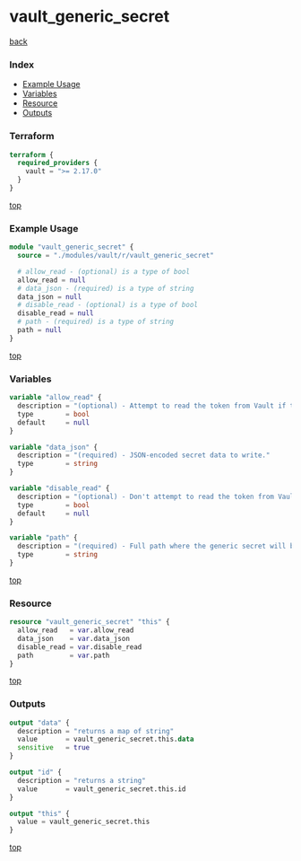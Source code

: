 # vault_generic_secret

[back](../vault.md)

### Index

- [Example Usage](#example-usage)
- [Variables](#variables)
- [Resource](#resource)
- [Outputs](#outputs)

### Terraform

```terraform
terraform {
  required_providers {
    vault = ">= 2.17.0"
  }
}
```

[top](#index)

### Example Usage

```terraform
module "vault_generic_secret" {
  source = "./modules/vault/r/vault_generic_secret"

  # allow_read - (optional) is a type of bool
  allow_read = null
  # data_json - (required) is a type of string
  data_json = null
  # disable_read - (optional) is a type of bool
  disable_read = null
  # path - (required) is a type of string
  path = null
}
```

[top](#index)

### Variables

```terraform
variable "allow_read" {
  description = "(optional) - Attempt to read the token from Vault if true; if false, drift won't be detected."
  type        = bool
  default     = null
}

variable "data_json" {
  description = "(required) - JSON-encoded secret data to write."
  type        = string
}

variable "disable_read" {
  description = "(optional) - Don't attempt to read the token from Vault if true; drift won't be detected."
  type        = bool
  default     = null
}

variable "path" {
  description = "(required) - Full path where the generic secret will be written."
  type        = string
}
```

[top](#index)

### Resource

```terraform
resource "vault_generic_secret" "this" {
  allow_read   = var.allow_read
  data_json    = var.data_json
  disable_read = var.disable_read
  path         = var.path
}
```

[top](#index)

### Outputs

```terraform
output "data" {
  description = "returns a map of string"
  value       = vault_generic_secret.this.data
  sensitive   = true
}

output "id" {
  description = "returns a string"
  value       = vault_generic_secret.this.id
}

output "this" {
  value = vault_generic_secret.this
}
```

[top](#index)